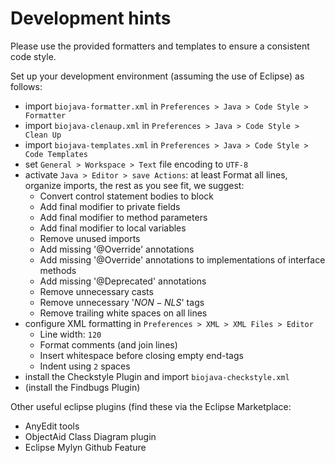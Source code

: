 # Development hints

Please use the provided formatters and templates to ensure a consistent code style.

Set up your development environment (assuming the use of Eclipse) as follows:

* import `biojava-formatter.xml` in `Preferences > Java > Code Style > Formatter`
* import `biojava-clenaup.xml` in `Preferences > Java > Code Style > Clean Up`
* import `biojava-templates.xml` in `Preferences > Java > Code Style > Code Templates`
* set `General > Workspace > Text` file encoding to `UTF-8`
* activate `Java > Editor > save Actions`: at least Format all lines, organize imports, the rest as you see fit, we suggest:
	* Convert control statement bodies to block
	* Add final modifier to private fields
	* Add final modifier to method parameters
	* Add final modifier to local variables
	* Remove unused imports
	* Add missing '@Override' annotations
	* Add missing '@Override' annotations to implementations of interface methods
	* Add missing '@Deprecated' annotations
	* Remove unnecessary casts
	* Remove unnecessary '$NON-NLS$' tags
	* Remove trailing white spaces on all lines
* configure XML formatting in `Preferences > XML > XML Files > Editor` 
	* Line width: `120`
	* Format comments (and join lines)
	* Insert whitespace before closing empty end-tags
	* Indent using `2` spaces
* install the Checkstyle Plugin and import `biojava-checkstyle.xml`
* (install the Findbugs Plugin)

Other useful eclipse plugins (find these via the Eclipse Marketplace:

* AnyEdit tools
* ObjectAid Class Diagram plugin
* Eclipse Mylyn Github Feature
